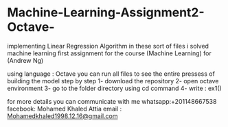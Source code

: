 # Machine-Learning-Assignment2-Octave-
implementing Linear Regression Algorithm 
in these sort of files i solved machine learning first assignment for the course (Machine Learning) for (Andrew Ng) 

using language : Octave 
you can run all files to see the entire pressess of building the model step by step 
1- download the repository 
2- open octave environment 
3- go to the folder directory using cd command
4- write : ex1() 

for more details you can communicate with me 
whatsapp:+201148667538
facebook: Mohamed Khaled Attia
email : Mohamedkhaled1998.12.16@gmail.com

